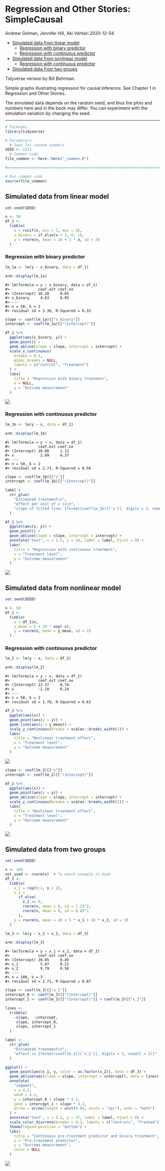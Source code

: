 Regression and Other Stories: SimpleCausal
================
Andrew Gelman, Jennifer Hill, Aki Vehtari
2020-12-04

-   [Simulated data from linear
    model](#simulated-data-from-linear-model)
    -   [Regression with binary
        predictor](#regression-with-binary-predictor)
    -   [Regression with continuous
        predictor](#regression-with-continuous-predictor)
-   [Simulated data from nonlinear
    model](#simulated-data-from-nonlinear-model)
    -   [Regression with continuous
        predictor](#regression-with-continuous-predictor-1)
-   [Simulated data from two groups](#simulated-data-from-two-groups)

Tidyverse version by Bill Behrman.

Simple graphs illustrating regression for causal inference. See Chapter
1 in Regression and Other Stories.

The simulated data depends on the random seed, and thus the plots and
numbers here and in the book may differ. You can experiment with the
simulation variation by changing the seed.

------------------------------------------------------------------------

``` r
# Packages
library(tidyverse)

# Parameters
  # Seed for random numbers
SEED <- 1151
  # Common code
file_common <- here::here("_common.R")

#===============================================================================

# Run common code
source(file_common)
```

## Simulated data from linear model

``` r
set.seed(SEED)

n <- 50
df_1 <- 
  tibble(
    x = runif(n, min = 1, max = 5),
    x_binary = if_else(x < 3, 0, 1),
    y = rnorm(n, mean = 10 + 3 * x, sd = 3)
  )
```

### Regression with binary predictor

``` r
lm_1a <- lm(y ~ x_binary, data = df_1)

arm::display(lm_1a)
```

    #> lm(formula = y ~ x_binary, data = df_1)
    #>             coef.est coef.se
    #> (Intercept) 16.20     0.65  
    #> x_binary     4.63     0.95  
    #> ---
    #> n = 50, k = 2
    #> residual sd = 3.36, R-Squared = 0.33

``` r
slope <- coef(lm_1a)[["x_binary"]]
intercept <- coef(lm_1a)[["(Intercept)"]]

df_1 %>% 
  ggplot(aes(x_binary, y)) +
  geom_point() +
  geom_abline(slope = slope, intercept = intercept) +
  scale_x_continuous(
    breaks = 0:1,
    minor_breaks = NULL,
    labels = c("Control", "Treatment")
  ) +
  labs(
    title = "Regression with binary treatment",
    x = NULL,
    y = "Outcome measurement"
  )
```

<img src="causal_tv_files/figure-gfm/unnamed-chunk-4-1.png" style="display: block; margin: auto;" />

### Regression with continuous predictor

``` r
lm_1b <- lm(y ~ x, data = df_1)

arm::display(lm_1b)
```

    #> lm(formula = y ~ x, data = df_1)
    #>             coef.est coef.se
    #> (Intercept) 10.08     1.13  
    #> x            2.89     0.37  
    #> ---
    #> n = 50, k = 2
    #> residual sd = 2.73, R-Squared = 0.56

``` r
slope <- coef(lm_1b)[["x"]]
intercept <- coef(lm_1b)[["(Intercept)"]]

label = 
  str_glue(
    "Estimated treatment\n",
    "effect per unit of x is\n",
    "slope of fitted line: {format(coef(lm_1b)[['x']], digits = 1, nsmall = 1)}"
  )

df_1 %>% 
  ggplot(aes(x, y)) +
  geom_point() +
  geom_abline(slope = slope, intercept = intercept) +
  annotate("text", x = 1.5, y = 24, label = label, hjust = 0) +
  labs(
    title = "Regression with continuous treatment",
    x = "Treatment level",
    y = "Outcome measurement"
  )
```

<img src="causal_tv_files/figure-gfm/unnamed-chunk-6-1.png" style="display: block; margin: auto;" />

## Simulated data from nonlinear model

``` r
set.seed(SEED)

n <- 50
df_2 <- 
  tibble(
    x = df_1$x,
    y_mean = 5 + 30 * exp(-x),
    y = rnorm(n, mean = y_mean, sd = 2)
  )
```

### Regression with continuous predictor

``` r
lm_2 <- lm(y ~ x, data = df_2)

arm::display(lm_2)
```

    #> lm(formula = y ~ x, data = df_2)
    #>             coef.est coef.se
    #> (Intercept) 13.37     0.74  
    #> x           -2.18     0.24  
    #> ---
    #> n = 50, k = 2
    #> residual sd = 1.78, R-Squared = 0.63

``` r
df_2 %>% 
  ggplot(aes(x)) +
  geom_point(aes(y = y)) +
  geom_line(aes(y = y_mean)) +
  scale_y_continuous(breaks = scales::breaks_width(2)) +
  labs(
    title = "Nonlinear treatment effect",
    x = "Treatment level",
    y = "Outcome measurement"
  )
```

<img src="causal_tv_files/figure-gfm/unnamed-chunk-9-1.png" style="display: block; margin: auto;" />

``` r
slope <- coef(lm_2)[["x"]]
intercept <- coef(lm_2)[["(Intercept)"]]

df_2 %>% 
  ggplot(aes(x)) +
  geom_point(aes(y = y)) +
  geom_abline(slope = slope, intercept = intercept) +
  scale_y_continuous(breaks = scales::breaks_width(2)) +
  labs(
    title = "Nonlinear treatment effect",
    x = "Treatment level",
    y = "Outcome measurement"
  )
```

<img src="causal_tv_files/figure-gfm/unnamed-chunk-10-1.png" style="display: block; margin: auto;" />

## Simulated data from two groups

``` r
set.seed(SEED)

n <- 100
not_used <- rnorm(n)  # To match example in book
df_3 <- 
  tibble(
    x_2 = rep(0:1, n / 2),
    x_1 = 
      if_else(
        x_2 == 0,
        rnorm(n, mean = 0, sd = 1.2)^2,
        rnorm(n, mean = 0, sd = 0.8)^2
      ),
    y = rnorm(n, mean = 20 + 5 * x_1 + 10 * x_2, sd = 3)
  )
```

``` r
lm_3 <- lm(y ~ x_1 + x_2, data = df_3)

arm::display(lm_3)
```

    #> lm(formula = y ~ x_1 + x_2, data = df_3)
    #>             coef.est coef.se
    #> (Intercept) 20.05     0.49  
    #> x_1          5.07     0.21  
    #> x_2          9.79     0.58  
    #> ---
    #> n = 100, k = 3
    #> residual sd = 2.71, R-Squared = 0.87

``` r
slope <- coef(lm_3)[["x_1"]]
intercept_0 <- coef(lm_3)[["(Intercept)"]]
intercept_1 <- coef(lm_3)[["(Intercept)"]] + coef(lm_3)[["x_2"]]

lines <- 
  tribble(
    ~slope,  ~intercept,
     slope, intercept_0,
     slope, intercept_1
  )

label <- 
  str_glue(
    "Estimated treatment\n",
    "effect is {format(coef(lm_3)[['x_2']], digits = 1, nsmall = 1)}"
  )

ggplot() +
  geom_point(aes(x_1, y, color = as.factor(x_2)), data = df_3) +
  geom_abline(aes(slope = slope, intercept = intercept), data = lines) +
  annotate(
    "segment",
    x = 4.2,
    xend = 4.2,
    y = intercept_0 + slope * 4.2,
    yend = intercept_1 + slope * 4.2,
    arrow = arrow(length = unit(0.04, units = "npc"), ends = "both")
  ) +
  annotate("text", x = 4.2, y = 37, label = label, hjust = 0) +
  scale_color_discrete(breaks = 0:1, labels = c("Controls", "Treated")) +
  theme(legend.position = "bottom") +
  labs(
    title = "Continuous pre-treatment predictor and binary treatment",
    x = "Pre-treatment predictor",
    y = "Outcome measurement",
    color = NULL
  )
```

<img src="causal_tv_files/figure-gfm/unnamed-chunk-13-1.png" style="display: block; margin: auto;" />

